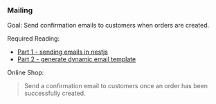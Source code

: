 ### Mailing
  
Goal: Send confirmation emails to customers when orders are created.

Required Reading:
- [Part 1 - sending emails in nestjs](https://www.learmoreseekmore.com/2022/05/part-1-email-sending-in-nestjs-app.html)
- [Part 2 - generate dynamic email template](https://www.learmoreseekmore.com/2022/05/part2-generate-dynamic-email-template-and-send-email-in-the-nestjs-application.html)

Online Shop:
> Send a confirmation email to customers once an order has been successfully created.
